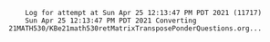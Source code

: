         Log for attempt at Sun Apr 25 12:13:47 PM PDT 2021 (11717)
        Sun Apr 25 12:13:47 PM PDT 2021 Converting 21MATH530/KBe21math530retMatrixTransposePonderQuestions.org...
